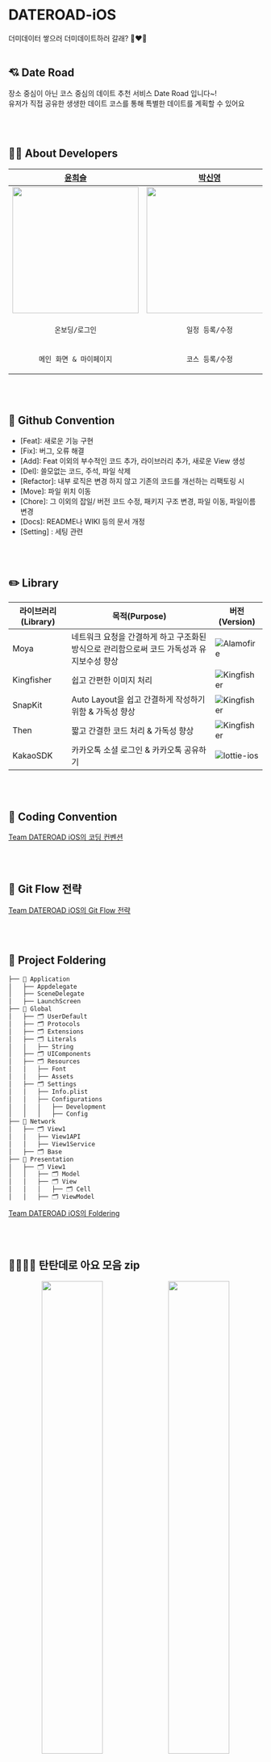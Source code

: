 # DATEROAD-iOS
더미데이터 쌓으러 더미데이트하러 갈래? 👩‍❤️‍👨
<br/><br/>

## 💘 Date Road
<aside>
장소 중심이 아닌 코스 중심의 데이트 추천 서비스 Date Road 입니다~!<br/>
유저가 직접 공유한 생생한 데이트 코스를 통해 특별한 데이트를 계획할 수 있어요

</aside>

<br/><br/>

## 👩‍💻 About Developers
| [윤희슬](https://github.com/seuriseuljjeok) | [박신영](https://github.com/ParkSY0919) | [김민서](https://github.com/kms0233) | [이수민](https://github.com/cirtuare) | 
| --- | --- | --- | --- |
| <img src = "https://github.com/TeamDATEROAD/DATEROAD-iOS/assets/105407130/51e76b72-e891-4843-9233-b962cc4640df" width = "250" align='center'>| <img src = "https://github.com/TeamDATEROAD/DATEROAD-iOS/assets/105407130/2758c6cf-3171-4c6d-8064-a45fb29f13d7" width = "250" align='center'> | <img src = "https://github.com/TeamDATEROAD/DATEROAD-iOS/assets/105407130/c4d9a4ac-d593-4a57-8a5f-115f3f56089a" width = "250" align='center'> | <img src = "https://github.com/TeamDATEROAD/DATEROAD-iOS/assets/105407130/44841104-0522-4aff-9cdd-9264fbe21b93" width = "250" align='center'> |
|<p align = "center">`온보딩/로그인`|<p align = "center">`일정 등록/수정`|<p align = "center">`코스 상세/둘러보기`|<p align = "center">`내가 열람한 코스`|
|<p align = "center">`메인 화면 & 마이페이지`|<p align = "center">`코스 등록/수정`|<p align = "center">`탭바 & 데이트 찾기 엠티뷰`|<p align = "center">`포인트 내역 & 데이트 일정`|

<br/><br/>


## 🌟 Github Convention
- [Feat]: 새로운 기능 구현
- [Fix]: 버그, 오류 해결
- [Add]: Feat 이외의 부수적인 코드 추가, 라이브러리 추가, 새로운 View 생성
- [Del]: 쓸모없는 코드, 주석, 파일 삭제
- [Refactor]: 내부 로직은 변경 하지 않고 기존의 코드를 개선하는 리팩토링 시
- [Move]: 파일 위치 이동
- [Chore]: 그 이외의 잡일/ 버전 코드 수정, 패키지 구조 변경, 파일 이동, 파일이름 변경
- [Docs]: README나 WIKI 등의 문서 개정
- [Setting] : 세팅 관련

<br/><br/>

## ✏️ Library
| 라이브러리(Library) | 목적(Purpose)            | 버전(Version)                                                |
| ------------------- | ------------------------ | ------------------------------------------------------------ |
| Moya           | 네트워크 요청을 간결하게 하고 구조화된 방식으로 관리함으로써 코드 가독성과 유지보수성 향상        | ![Alamofire](https://img.shields.io/badge/Moya-15.0.3-orange) |
| Kingfisher          | 쉽고 간편한 이미지 처리          | ![Kingfisher](https://img.shields.io/badge/Kingfisher-7.12.0-yellow) |
| SnapKit             | Auto Layout을 쉽고 간결하게 작성하기 위함 & 가독성 향상| ![Kingfisher](https://img.shields.io/badge/SnapKit-5.7.1-black) |
| Then                | 짧고 간결한 코드 처리 & 가독성 향상        | ![Kingfisher](https://img.shields.io/badge/Then-3.0.0-white) |
| KakaoSDK          | 카카오톡 소셜 로그인 & 카카오톡 공유하기   | ![lottie-ios](https://img.shields.io/badge/KakaoSDK-2.22.3-green) |

<br/><br/>

## 🍏 Coding Convention
[Team DATEROAD iOS의 코딩 컨벤션](https://hooooooni.notion.site/Code-Convention-d1850cb17ecb4f25b0f73b589f55a6f8?pvs=4)

<br/><br/>


## 🍎 Git Flow 전략
[Team DATEROAD iOS의 Git Flow 전략](https://hooooooni.notion.site/Git-Convention-f7be038b6356437a98337171a3229fe8?pvs=4)

<br/><br/>


## 📂 Project Foldering
```bash
├── 📁 Application
│   ├── Appdelegate
│   ├── SceneDelegate
│   ├── LaunchScreen
├── 📁 Global
│   ├── 🗂️ UserDefault
│   ├── 🗂️ Protocols
│   ├── 🗂️ Extensions
│   ├── 🗂️ Literals
│   │   ├── String
│   ├── 🗂️ UIComponents
│   ├── 🗂️ Resources
│   │   ├── Font
│   │   ├── Assets
│   ├── 🗂️ Settings
│   │   ├── Info.plist
│   │   ├── Configurations
│   │   │   ├── Development
│   │   │   ├── Config
├── 📁 Network
│   ├── 🗂️ View1
│   │   ├── View1API
│   │   ├── View1Service
│   ├── 🗂️ Base
├── 📁 Presentation
│   ├── 🗂️ View1
│   │   ├── 🗂️ Model
│   │   ├── 🗂️ View
│   │   │   ├── 🗂️ Cell
│   │   ├── 🗂️ ViewModel

```
[Team DATEROAD iOS의 Foldering](https://hooooooni.notion.site/Foldering-129544a28c2048f08e5c19d590f3ff70?pvs=4)  

<br/><br/>

## 👨‍👩‍👧‍👧 탄탄데로 아요 모음 zip

<p align="center">  
<img src="https://github.com/TeamDATEROAD/DATEROAD-iOS/assets/105407130/42f3f4fa-ab40-4bea-aaf9-0e2809207dea" align="center" width="49%">  
<img src="https://github.com/TeamDATEROAD/DATEROAD-iOS/assets/105407130/20a830ee-3387-4d08-afbb-717d85cbc335" align="center" width="49%"> 
</p>
<p align="center">  
<img src="https://github.com/TeamDATEROAD/DATEROAD-iOS/assets/105407130/97e4c2b4-d994-450f-9d6a-d404dc6d825b" align="left" width="49%">  
